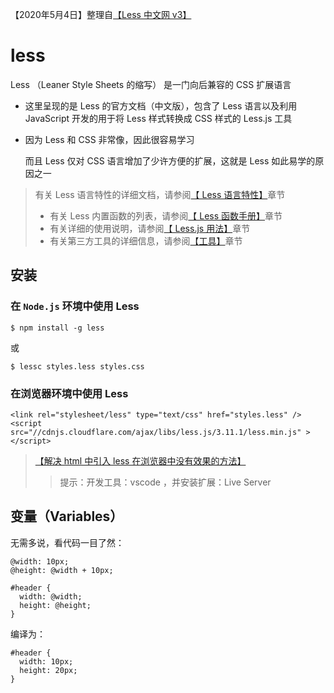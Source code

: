 【2020年5月4日】整理自[【Less 中文网 v3】](https://less.bootcss.com/)


# less

Less （Leaner Style Sheets 的缩写） 是一门向后兼容的 CSS 扩展语言

* 这里呈现的是 Less 的官方文档（中文版），包含了 Less 语言以及利用 JavaScript 开发的用于将 Less 样式转换成 CSS 样式的 Less.js 工具

* 因为 Less 和 CSS 非常像，因此很容易学习

  而且 Less 仅对 CSS 语言增加了少许方便的扩展，这就是 Less 如此易学的原因之一

> 有关 Less 语言特性的详细文档，请参阅[【 Less 语言特性】](https://less.bootcss.com/features/)章节
> * 有关 Less 内置函数的列表，请参阅[【 Less 函数手册】](https://less.bootcss.com/functions/)章节
> * 有关详细的使用说明，请参阅[【 Less.js 用法】](https://less.bootcss.com/usage/)章节
> * 有关第三方工具的详细信息，请参阅[【工具】](https://less.bootcss.com/tools/)章节

## 安装

### 在 `Node.js` 环境中使用 Less

```
$ npm install -g less
```

或

```
$ lessc styles.less styles.css
```

### 在浏览器环境中使用 Less

```
<link rel="stylesheet/less" type="text/css" href="styles.less" />
<script src="//cdnjs.cloudflare.com/ajax/libs/less.js/3.11.1/less.min.js" ></script>
```

> [【解决 html 中引入 less 在浏览器中没有效果的方法】](https://blog.csdn.net/wls666/article/details/89429637)
>> 提示：开发工具：vscode ，并安装扩展：Live Server

## 变量（Variables）

无需多说，看代码一目了然：

```
@width: 10px;
@height: @width + 10px;

#header {
  width: @width;
  height: @height;
}
```

编译为：

```
#header {
  width: 10px;
  height: 20px;
}
```



